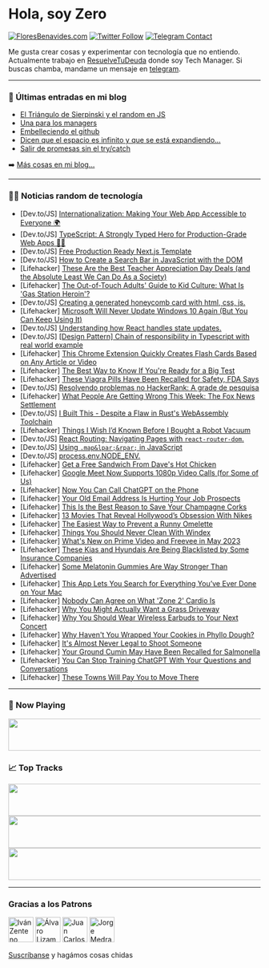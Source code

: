 # Hola, soy Zero

[![FloresBenavides.com](https://img.shields.io/website?down_message=oops&label=MiBlog&style=for-the-badge&up_message=online&url=https%3A%2F%2Ffloresbenavides.com)](https://floresbenavides.com) [![Twitter Follow](https://img.shields.io/twitter/follow/ZeroDragon?color=%231DA1F2&label=Follow&logo=twitter&logoColor=ffffff&style=for-the-badge)](https://twitter.com/zerodragon) [![Telegram Contact](https://img.shields.io/badge/escr%C3%ADbeme-ZeroDragon-%2326A5E4?style=for-the-badge&logo=telegram)](https://t.me/zerodragon)

Me gusta crear cosas y experimentar con tecnología que no entiendo.
Actualmente trabajo en [ResuelveTuDeuda](http://github.com/resuelve) donde soy Tech Manager.
Si buscas chamba, mandame un mensaje en [telegram](https://t.me/zerodragon).

---

### 📕 Últimas entradas en mi blog
<!-- BLOG-POST-LIST:START -->
- [El Triángulo de Sierpinski y el random en JS](https://floresbenavides.com/el-triangulo-de-sierpinski-y-el-random-en-js/)
- [Una para los managers](https://floresbenavides.com/una-para-los-managers/)
- [Embelleciendo el github](https://floresbenavides.com/embelleciendo-el-github/)
- [Dicen que el espacio es infinito y que se está expandiendo…](https://floresbenavides.com/dicen-que-el-espacio-es-infinito-y-que-se-esta-expandiendo/)
- [Salir de promesas sin el try/catch](https://floresbenavides.com/salir-de-promesas-sin-el-try-catch/)
<!-- BLOG-POST-LIST:END -->

➡️ [Más cosas en mi blog...](https://floresbenavides.com)

---

### 👨‍💻 Noticias random de tecnología
<!-- TECH-POSTS:START -->
- [Dev.to/JS] [Internationalization: Making Your Web App Accessible to Everyone 🌍](https://dev.to/sajidrsk/internationalization-making-your-web-app-accessible-to-everyone-3ndp)
- [Dev.to/JS] [TypeScript: A Strongly Typed Hero for Production-Grade Web Apps 🦸‍♂️](https://dev.to/sajidrsk/typescript-a-strongly-typed-hero-for-production-grade-web-apps-46ec)
- [Dev.to/JS] [Free Production Ready Next.js Template](https://dev.to/sajidrsk/production-ready-nextjs-template-399m)
- [Dev.to/JS] [How to Create a Search Bar in JavaScript with the DOM](https://dev.to/ashleelarrick/how-to-create-a-search-bar-in-javascript-with-the-dom-5al8)
- [Lifehacker] [These Are the Best Teacher Appreciation Day Deals &lpar;and the Absolute Least We Can Do As a Society&rpar;](https://lifehacker.com/these-are-the-best-teacher-appreciation-day-deals-and-1850387094)
- [Lifehacker] [The Out-of-Touch Adults&#39; Guide to Kid Culture: What Is &#39;Gas Station Heroin&#39;?](https://lifehacker.com/the-out-of-touch-adults-guide-to-kid-culture-what-is-g-1850385031)
- [Dev.to/JS] [Creating a generated honeycomb card with html, css, js.](https://dev.to/joanverhulst/creating-a-generated-honeycomb-card-with-html-css-js-2dep)
- [Lifehacker] [Microsoft Will Never Update Windows 10 Again &lpar;But You Can Keep Using It&rpar;](https://lifehacker.com/microsoft-will-never-update-windows-10-again-but-you-c-1850386188)
- [Dev.to/JS] [Understanding how React handles state updates.](https://dev.to/anmoltiwari-dev/understanding-how-react-handles-state-updates-bg0)
- [Dev.to/JS] [[Design Pattern] Chain of responsibility in Typescript with real world example](https://dev.to/akramsmahmoud/design-pattern-chain-of-responsibility-in-typescript-with-real-world-example-2d4e)
- [Lifehacker] [This Chrome Extension Quickly Creates Flash Cards Based on Any Article or Video](https://lifehacker.com/this-chrome-extension-quickly-creates-flash-cards-based-1850385363)
- [Lifehacker] [The Best Way to Know If You&#39;re Ready for a Big Test](https://lifehacker.com/the-best-way-to-know-if-youre-ready-for-a-big-test-1850379720)
- [Lifehacker] [These Viagra Pills Have Been Recalled for Safety, FDA Says](https://lifehacker.com/these-viagra-pills-have-been-recalled-for-safety-fda-s-1850384772)
- [Dev.to/JS] [Resolvendo problemas no HackerRank: A grade de pesquisa](https://dev.to/altencirsilvajr/resolvendo-problemas-no-hackerrank-a-grade-de-pesquisa-dpa)
- [Lifehacker] [What People Are Getting Wrong This Week: The Fox News Settlement](https://lifehacker.com/what-people-are-getting-wrong-this-week-the-fox-news-s-1850383991)
- [Dev.to/JS] [I Built This - Despite a Flaw in Rust&#39;s WebAssembly Toolchain](https://dev.to/speratus/i-built-this-despite-a-flaw-in-rusts-webassembly-toolchain-38p2)
- [Lifehacker] [Things I Wish I’d Known Before I Bought a Robot Vacuum](https://lifehacker.com/things-i-wish-i-d-known-before-i-bought-a-robot-vacuum-1850382900)
- [Dev.to/JS] [React Routing: Navigating Pages with `react-router-dom`.](https://dev.to/ghostaram/react-routing-navigating-pages-with-react-router-dom-3o3p)
- [Dev.to/JS] [Using `.map&lpar;&rpar;` in JavaScript](https://dev.to/drwomble/using-map-in-javascript-499)
- [Dev.to/JS] [process.env.NODE_ENV.](https://dev.to/shaharyarternion/processenvnodeenv-1ni0)
- [Lifehacker] [Get a Free Sandwich From Dave&#39;s Hot Chicken](https://lifehacker.com/get-a-free-sandwich-from-daves-hot-chicken-1850384214)
- [Lifehacker] [Google Meet Now Supports 1080p Video Calls &lpar;for Some of Us&rpar;](https://lifehacker.com/google-meet-now-supports-1080p-video-calls-for-some-of-1850383447)
- [Lifehacker] [Now You Can Call ChatGPT on the Phone](https://lifehacker.com/now-you-can-call-chatgpt-on-the-phone-1850379770)
- [Lifehacker] [Your Old Email Address Is Hurting Your Job Prospects](https://lifehacker.com/your-old-email-address-is-hurting-your-job-prospects-1850348243)
- [Lifehacker] [This Is the Best Reason to Save Your Champagne Corks](https://lifehacker.com/this-is-the-best-reason-to-save-your-champagne-corks-1850339119)
- [Lifehacker] [13 Movies That Reveal Hollywood’s Obsession With Nikes](https://lifehacker.com/13-movies-that-made-the-world-fall-in-love-with-nikes-1850374580)
- [Lifehacker] [The Easiest Way to Prevent a Runny Omelette](https://lifehacker.com/the-easiest-way-to-prevent-a-runny-omelette-1850382914)
- [Lifehacker] [Things You Should Never Clean With Windex](https://lifehacker.com/things-you-should-never-clean-with-windex-1850382510)
- [Lifehacker] [What&#39;s New on Prime Video and Freevee in May 2023](https://lifehacker.com/whats-new-on-prime-video-and-freevee-in-may-2023-1850383975)
- [Lifehacker] [These Kias and Hyundais Are Being Blacklisted by Some Insurance Companies](https://lifehacker.com/these-kias-and-hyundais-are-being-blacklisted-by-some-i-1850383633)
- [Lifehacker] [Some Melatonin Gummies Are Way Stronger Than Advertised](https://lifehacker.com/some-melatonin-gummies-are-way-stronger-than-advertised-1850383023)
- [Lifehacker] [This App Lets You Search for Everything You’ve Ever Done on Your Mac](https://lifehacker.com/this-app-lets-you-search-for-everything-you-ve-ever-don-1850381648)
- [Lifehacker] [Nobody Can Agree on What &#39;Zone 2&#39; Cardio Is](https://lifehacker.com/nobody-can-agree-on-what-zone-2-cardio-is-1850379968)
- [Lifehacker] [Why You Might Actually Want a Grass Driveway](https://lifehacker.com/why-you-might-actually-want-a-grass-driveway-1850381480)
- [Lifehacker] [Why You Should Wear Wireless Earbuds to Your Next Concert](https://lifehacker.com/why-you-should-wear-wireless-earbuds-to-your-next-conce-1850381535)
- [Lifehacker] [Why Haven&#39;t You Wrapped Your Cookies in Phyllo Dough?](https://lifehacker.com/why-havent-you-wrapped-your-cookies-in-phyllo-dough-1850382391)
- [Lifehacker] [It&#39;s Almost Never Legal to Shoot Someone](https://lifehacker.com/when-can-you-legally-shoot-someone-on-your-property-1850380021)
- [Lifehacker] [Your Ground Cumin May Have Been Recalled for Salmonella](https://lifehacker.com/your-ground-cumin-may-have-been-recalled-for-salmonella-1850379635)
- [Lifehacker] [You Can Stop Training ChatGPT With Your Questions and Conversations](https://lifehacker.com/you-can-stop-training-chatgpt-with-your-questions-and-c-1850378821)
- [Lifehacker] [These Towns Will Pay You to Move There](https://lifehacker.com/these-towns-will-pay-you-to-move-there-1850378065)<!-- TECH-POSTS:END -->

---

### 🎵 Now Playing
<a href="https://spotify-now-playing-dun.vercel.app/now-playing?open"><img src="https://spotify-now-playing-dun.vercel.app/now-playing" width="540" height="64"></a>

### 📈 Top Tracks
<a href="https://spotify-now-playing-dun.vercel.app/top-tracks?i=1&open"><img src="https://spotify-now-playing-dun.vercel.app/top-tracks?i=1" width="540" height="64"></a>
<a href="https://spotify-now-playing-dun.vercel.app/top-tracks?i=2&open"><img src="https://spotify-now-playing-dun.vercel.app/top-tracks?i=2" width="540" height="64"></a>
<a href="https://spotify-now-playing-dun.vercel.app/top-tracks?i=3&open"><img src="https://spotify-now-playing-dun.vercel.app/top-tracks?i=3" width="540" height="64"></a>

---

### Gracias a los Patrons
[<img src="https://avatars.githubusercontent.com/u/243380?v=4" alt="Iván Zenteno" width="50px">](https://github.com/k001) [<img src="https://avatars.githubusercontent.com/u/19955639?v=4" alt="Álvaro Lizama" width="50px">](https://github.com/alvarolizama) [<img src="https://avatars.githubusercontent.com/u/2718753?v=4" alt="Juan Carlos Ruiz" width="50px">](https://github.com/JuanCrg90) [<img src="https://avatars.githubusercontent.com/u/37025?v=4" alt="Jorge Medrano" width="50px">](https://github.com/h1pp1e) 

[Suscríbanse](https://www.patreon.com/zerodragon) y hagámos cosas chidas

